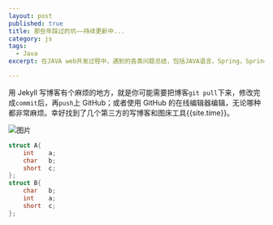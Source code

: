 ```yaml
---
layout: post
published: true
title: 那些年踩过的坑——持续更新中...
category: js
tags: 
  - Java
excerpt: 在JAVA web开发过程中，遇到的各类问题总结，包括JAVA语言，Spring，Spring mvc，ibatis框架等使用过程中遇到的一些常见的，或者不常见的问题。分条列举，附有问题详情以及解决方案。

---
```


用 Jekyll 写博客有个麻烦的地方，就是你可能需要把博客`git pull`下来，修改完成`commit`后，再`push`上 GitHub；或者使用 GitHub 的在线编辑器编辑，无论哪种都非常麻烦。幸好找到了几个第三方的写博客和图床工具{{site.time}}。

![图片]({{site.baseurl}}/assets/img/1.jpg)

```cpp
struct A{
    int    a;
    char   b;
    short  c;
};
struct B{
    char   b;
    int    a;
    short  c;
};
```

```cpp

```